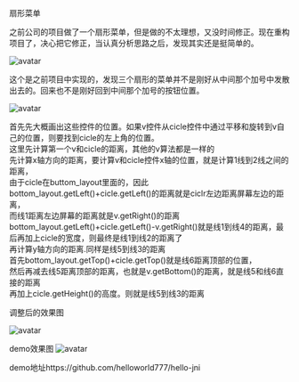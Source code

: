 扇形菜单

之前公司的项目做了一个扇形菜单，但是做的不太理想，又没时间修正。现在重构项目了，决心把它修正，当认真分析思路之后，发现其实还是挺简单的。<br>

![avatar](/S80801-14543748.gif)

这个是之前项目中实现的，发现三个扇形的菜单并不是刚好从中间那个加号中发散出去的。回来也不是刚好回到中间那个加号的按钮位置。

![avatar](/20180802152429.png)


首先先大概画出这些控件的位置。如果v控件从cicle控件中通过平移和旋转到v自己的位置，则要找到cicle的左上角的位置。<br>
这里先计算第一个v和cicle的距离，其他的v算法都是一样的<br>
先计算x轴方向的距离，要计算v和cicle控件x轴的位置，就是计算1线到2线之间的距离，<br>
由于cicle在buttom_layout里面的，因此bottom_layout.getLeft()+cicle.getLeft()的距离就是ciclr左边距离屏幕左边的距离，<br>
而线1距离左边屏幕的距离就是v.getRight()的距离<br>
bottom_layout.getLeft()+cicle.getLeft()-v.getRight()就是线1到线4的距离，最后再加上cicle的宽度，则最终是线1到线2的距离了<br>
再计算y轴方向的距离.同样是线5到线3的距离<br>
首先bottom_layout.getTop()+cicle.getTop()就是线6距离顶部的位置，<br>
然后再减去线5距离顶部的距离，也就是v.getBottom()的距离，就是线5和线6直接的距离<br>
再加上cicle.getHeight()的高度。则就是线5到线3的距离

调整后的效果图

![avatar](/abv.gif)



demo效果图
![avatar](/Screenrecorder-2018-08-01-14-50-11-988.gif)


demo地址https://github.com/helloworld777/hello-jni